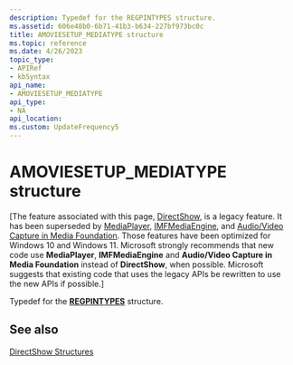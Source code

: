 ```yaml
---
description: Typedef for the REGPINTYPES structure.
ms.assetid: 606e48b0-6b71-41b3-b634-227bf973bc0c
title: AMOVIESETUP_MEDIATYPE structure
ms.topic: reference
ms.date: 4/26/2023
topic_type: 
- APIRef
- kbSyntax
api_name: 
- AMOVIESETUP_MEDIATYPE
api_type: 
- NA
api_location: 
ms.custom: UpdateFrequency5
---
```


# AMOVIESETUP\_MEDIATYPE structure

\[The feature associated with this page, [DirectShow](/windows/win32/directshow/directshow), is a legacy feature. It has been superseded by [MediaPlayer](/uwp/api/Windows.Media.Playback.MediaPlayer), [IMFMediaEngine](/windows/win32/api/mfmediaengine/nn-mfmediaengine-imfmediaengine), and [Audio/Video Capture in Media Foundation](windows/win32/medfound/audio-video-capture-in-media-foundation). Those features have been optimized for Windows 10 and Windows 11. Microsoft strongly recommends that new code use **MediaPlayer**, **IMFMediaEngine** and **Audio/Video Capture in Media Foundation** instead of **DirectShow**, when possible. Microsoft suggests that existing code that uses the legacy APIs be rewritten to use the new APIs if possible.\]

Typedef for the [**REGPINTYPES**](/windows/desktop/api/strmif/ns-strmif-regpintypes) structure.

## See also

<dl> <dt>

[DirectShow Structures](directshow-structures.md)
</dt> </dl>

 

 



